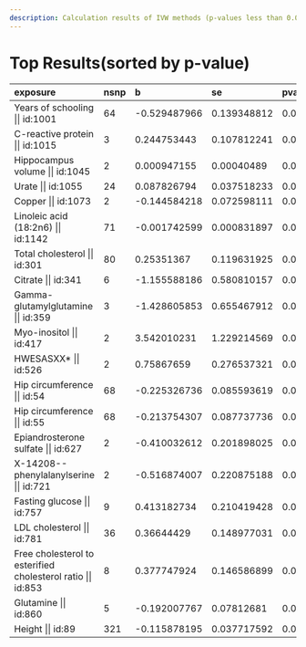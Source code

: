 ```yaml
---
description: Calculation results of IVW methods (p-values less than 0.05)
---
```


# Top Results\(sorted by p-value\)

| exposure | nsnp | b | se | pval |
| :--- | :--- | :--- | :--- | :--- |
| Years of schooling \|\| id:1001 | 64 | -0.529487966 | 0.139348812 | 0.000144853 |
| C-reactive protein \|\| id:1015 | 3 | 0.244753443 | 0.107812241 | 0.023196524 |
| Hippocampus volume \|\| id:1045 | 2 | 0.000947155 | 0.00040489 | 0.019320529 |
| Urate \|\| id:1055 | 24 | 0.087826794 | 0.037518233 | 0.01923682 |
| Copper \|\| id:1073 | 2 | -0.144584218 | 0.072598111 | 0.04641826 |
| Linoleic acid \(18:2n6\) \|\| id:1142 | 71 | -0.001742599 | 0.000831897 | 0.03619506 |
| Total cholesterol \|\| id:301 | 80 | 0.25351367 | 0.119631925 | 0.034080845 |
| Citrate \|\| id:341 | 6 | -1.155588186 | 0.580810157 | 0.046633441 |
| Gamma-glutamylglutamine \|\| id:359 | 3 | -1.428605853 | 0.655467912 | 0.029293012 |
| Myo-inositol \|\| id:417 | 2 | 3.542010231 | 1.229214569 | 0.003957582 |
| HWESASXX\* \|\| id:526 | 2 | 0.75867659 | 0.276537321 | 0.006079042 |
| Hip circumference \|\| id:54 | 68 | -0.225326736 | 0.085593619 | 0.008475455 |
| Hip circumference \|\| id:55 | 68 | -0.213754307 | 0.087737736 | 0.014838905 |
| Epiandrosterone sulfate \|\| id:627 | 2 | -0.410032612 | 0.201898025 | 0.042266188 |
| X-14208--phenylalanylserine \|\| id:721 | 2 | -0.516874007 | 0.220875188 | 0.019277647 |
| Fasting glucose \|\| id:757 | 9 | 0.413182734 | 0.210419428 | 0.049574763 |
| LDL cholesterol \|\| id:781 | 36 | 0.36644429 | 0.148977031 | 0.013903893 |
| Free cholesterol to esterified cholesterol ratio \|\| id:853 | 8 | 0.377747924 | 0.146586899 | 0.009967477 |
| Glutamine \|\| id:860 | 5 | -0.192007767 | 0.07812681 | 0.013985232 |
| Height \|\| id:89 | 321 | -0.115878195 | 0.037717592 | 0.002124456 |

